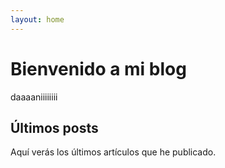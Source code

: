 ```yaml
---
layout: home
---
```


# Bienvenido a mi blog

daaaaniiiiiiii

## Últimos posts

Aquí verás los últimos artículos que he publicado.


